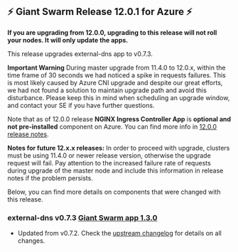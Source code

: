 ## :zap:  Giant Swarm Release 12.0.1 for Azure :zap:

**If you are upgrading from 12.0.0, upgrading to this release will not roll your nodes. It will only update the apps.**

This release upgrades external-dns app to v0.7.3.

**Important Warning**
During master upgrade from 11.4.0 to 12.0.x, within the time frame of 30 seconds we had noticed a spike in requests failures. This is most likely caused by Azure CNI upgrade and despite our great efforts, we had not found a solution to maintain upgrade path and avoid this disturbance. Please keep this in mind when scheduling an upgrade window, and contact your SE if you have further questions.

Note that as of 12.0.0 release **NGINX Ingress Controller App** is **optional and not pre-installed** component on Azure. You can find more info in [12.0.0 release notes](https://github.com/giantswarm/releases/tree/master/azure/v12.0.0).

**Notes for future 12.x.x releases:**
In order to proceed with upgrade, clusters must be using 11.4.0 or newer release version, otherwise the upgrade request will fail.
Pay attention to the increased failure rate of requests during upgrade of the master node and include this information in release notes if the problem persists.

Below, you can find more details on components that were changed with this release.

### external-dns v0.7.3 [Giant Swarm app 1.3.0](https://github.com/giantswarm/external-dns-app/blob/master/CHANGELOG.md#130---2020-08-18)

- Updated from v0.7.2. Check the [upstream changelog](https://github.com/kubernetes-sigs/external-dns/releases/tag/v0.7.3) for details on all changes.
